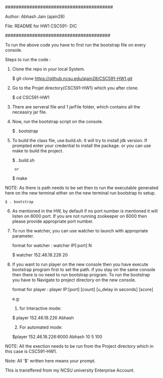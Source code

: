
########################################

Author: Abhash Jain (ajain28)

File: README for HW1 CSC591- DIC

#######################################

To run the above code you have to first run the bootstrap file on every console.

Steps to run the code :

1. Clone the repo in your local System.

	$ git clone https://github.ncsu.edu/ajain28/CSC591-HW1.git

2. Go to the Projet directory(CSC591-HW1) which you after clone. 
	
	$ cd CSC591-HW1

3. There are serveral file and 1 jarFile folder, which contains all the neceasiry jar file.

4. Now, run the bootstrap script on the console.

	$ . bootstrap

5. To build the class file, use build.sh. It will try to install jdk version. If prompted enter your credential to install the package. or you can use make to build the project.

	$ . build.sh
		
		or
	$ make

NOTE: As there is path needs to be set then to run the executable generated here on the new terminal either on the new terminal run bootstrap to setup.

	$ . bootstrap
	
6. As mentioned in the HW, by default if no port number is mentioned it will listen on 6000 port. If you are not running zookeeper on 6000 then please provide appropriate port number.

7. To run the watcher, you can use watcher to launch with appropriate parameter.
	
	format for watcher : watcher IP[:port] N

	$  watcher 152.46.18.226 20

8. If you want to run player on the new console then you have execute bootstrap program first to set the path. if you stay on the same console then there is no need to run bootstrap program. To run the bootstrap you have to Navigate to project directory on the new console.

	format for player : player IP:[port] <player name> [count] [u_delay in seconds] [score]

	e.g: 
	1. for Interactive mode: 

	$ player 152.46.18.226 Abhash 
	
	2. For automated mode:
	
	$player 152.46.18.226:6000 Abhash 10 5 100

 NOTE: All the exection needs to be run from the Project  directory which in this case is CSC591-HW1.

Note: All '$' written here means your prompt.



This is transffered from my NCSU university Enterprise Account.
